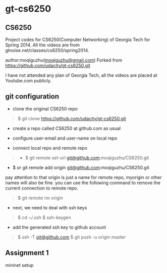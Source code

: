 gt-cs6250
=========

## CS6250

Project codes for CS6250(Computer Networking) of Georgia Tech for Spring 2014. All the videos are from gtnoise.net/classes/cs6250/spring2014.

author:moqiguzhu(moqiguzhu@gmail.com)
Forked from https://github.com/udacity/gt-cs6250.git

I have not attended any plan of Georgia Tech, all the videos are placed at Youtube.com publicly.

## git configuration
- clone the original CS6250 repo
> $ git clone https://github.com/udacity/gt-cs6250.git

- create a repo called CS6250 at github.com as usual

- configure user-email and user-name on local repo

- connect local repo and remote repo
> - $ git remote set-url git@github.com:moqiguzhu/CS6250.git
   - $ or git remote add origin git@github.com:moqiguzhu/CS6250.git

  pay attention to that origin is just a name for remote repo, myorigin or other names will also be fine. you can use the following command to remove the current connection to remote repo.
  > $ git remote rm origin

- next, we need to deal with ssh keys
> $ cd ~/.ssh
  $ ssh-keygen
 
 - add the generated ssh key to github account
 > $ ssh -T git@github.com
   $ git push -u origin master



## Assignment 1
mininet setup
